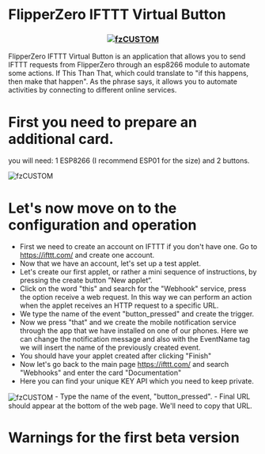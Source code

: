 # FlipperZero IFTTT Virtual Button

<h3 align="center">
<a href="https://github.com/Ferrazzi/FlipperZero_IFTTT_Virtual_Button">
<img src="https://github.com/Ferrazzi/FlipperZero_IFTTT_Virtual_Button/blob/main/Image/ifttt.jpg" align="center" alt="fzCUSTOM" border="0">
</a>
</h3>

FlipperZero IFTTT Virtual Button is an application that allows you to send IFTTT requests from FlipperZero through an esp8266 module to automate some actions.
If This Than That, which could translate to "if this happens, then make that happen". As the phrase says, it allows you to automate activities by connecting to different online services.

# First you need to prepare an additional card.
you will need: 1 ESP8266 (I recommend ESP01 for the size) and 2 buttons.

<img src="https://github.com/Ferrazzi/FlipperZero_IFTTT_Virtual_Button/blob/main/Image/FlipperZero_IFTTT_Module.png" align="center" alt="fzCUSTOM" border="0">

# Let's now move on to the configuration and operation
- First we need to create an account on IFTTT if you don't have one. Go to https://ifttt.com/ and create one account.
- Now that we have an account, let's set up a test applet.
- Let's create our first applet, or rather a mini sequence of instructions, by pressing the create button ”New applet“.
- Click on the word "this" and search for the "Webhook" service, press the option receive a web request. In this way we can perform an action when the applet receives an HTTP request to a specific URL.
- We type the name of the event "button_pressed" and create the trigger.
- Now we press "that" and we create the mobile notification service through the app that we have installed on one of our phones. Here we can change the notification message and also with the EventName tag we will insert the name of the previously created event.
- You should have your applet created after clicking "Finish"
- Now let's go back to the main page https://ifttt.com/ and search "Webhooks" and enter the card "Documentation"
- Here you can find your unique KEY API which you need to keep private.
<img src="https://github.com/Ferrazzi/FlipperZero_IFTTT_Virtual_Button/blob/main/Image/webhooks_doc-960x487.png" align="center" alt="fzCUSTOM" border="0">
- Type the name of the event, "button_pressed".
- Final URL should appear at the bottom of the web page. We'll need to copy that URL.

# Warnings for the first beta version
